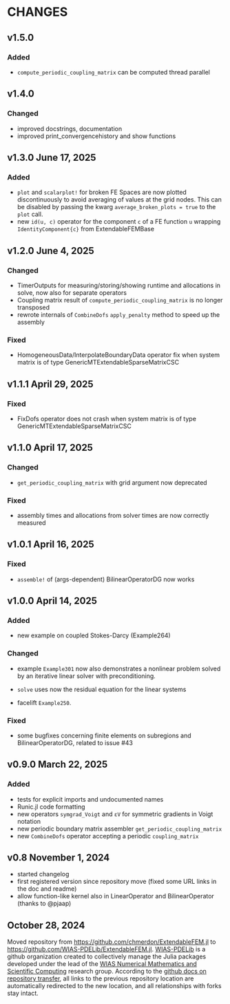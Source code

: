 # CHANGES

## v1.5.0

### Added

  - `compute_periodic_coupling_matrix` can be computed thread parallel

## v1.4.0

### Changed
  - improved docstrings, documentation
  - improved print_convergencehistory and show functions

## v1.3.0 June 17, 2025

### Added
  - `plot` and `scalarplot!` for broken FE Spaces are now plotted discontinuously to avoid averaging of values at the grid nodes.
     This can be disabled by passing the kwarg `average_broken_plots = true` to the `plot` call.
  - new `id(u, c)` operator for the component `c` of a FE function `u` wrapping `IdentityComponent{c}` from ExtendableFEMBase

## v1.2.0 June 4, 2025

### Changed
  - TimerOutputs for measuring/storing/showing runtime and allocations in solve, now also for separate operators
  - Coupling matrix result of `compute_periodic_coupling_matrix` is no longer transposed
  - rewrote internals of `CombineDofs` `apply_penalty` method to speed up the assembly

### Fixed
  - HomogeneousData/InterpolateBoundaryData operator fix when system matrix is of type GenericMTExtendableSparseMatrixCSC

## v1.1.1 April 29, 2025

### Fixed
  - FixDofs operator does not crash when system matrix is of type GenericMTExtendableSparseMatrixCSC

## v1.1.0 April 17, 2025

### Changed
  - `get_periodic_coupling_matrix` with grid argument now deprecated

### Fixed
  - assembly times and allocations from solver times are now correctly measured

## v1.0.1 April 16, 2025

### Fixed

  - `assemble!` of (args-dependent) BilinearOperatorDG now works

## v1.0.0 April 14, 2025

### Added

  - new example on coupled Stokes-Darcy (Example264)

### Changed

  - example `Example301` now also demonstrates a nonlinear problem solved by an iterative linear solver
    with preconditioning.

  - `solve` uses now the residual equation for the linear systems
  - facelift `Example250`.

### Fixed

  - some bugfixes concerning finite elements on subregions and BilinearOperatorDG, related to issue #43

## v0.9.0 March 22, 2025

### Added

  - tests for explicit imports and undocumented names
  - Runic.jl code formatting
  - new operators `symgrad_Voigt` and `εV` for symmetric gradients in Voigt notation
  - new periodic boundary matrix assembler `get_periodic_coupling_matrix`
  - new `CombineDofs` operator accepting a periodic `coupling_matrix`

## v0.8 November 1, 2024
  - started changelog
  - first registered version since repository move (fixed some URL links in the doc and readme)
  - allow function-like kernel also in LinearOperator and BilinearOperator (thanks to @pjaap)

## October 28, 2024

Moved repository from https://github.com/chmerdon/ExtendableFEM.jl to https://github.com/WIAS-PDELib/ExtendableFEM.jl.
[WIAS-PDELib](https://github.com/WIAS-PDELib/) is a github organization created to collectively manage the Julia packages developed under
the lead of the [WIAS Numerical Mathematics and Scientific Computing](https://wias-berlin.de/research/rgs/fg3)  research group.
According to the [github docs on repository transfer](https://docs.github.com/en/repositories/creating-and-managing-repositories/transferring-a-repository#whats-transferred-with-a-repository),
all links to the previous repository location are automatically redirected to the new location, and all relationships with forks stay intact.
